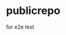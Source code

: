 # publicrepo
for e2e test































































































































































































































































































































































































































































































































































































































































































































































































































































































































































































































































































































































































































































































































































































































































































































































































































































































































































































































































































































